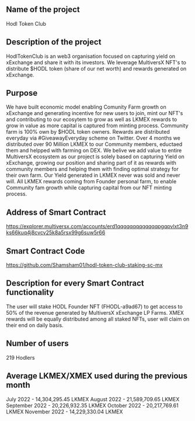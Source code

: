 ## Name of the project
Hodl Token Club

## Description of the project
HodlTokenClub is an web3 organisation focused on capturing yield on xExchange and share it with its investors. We leverage MultiversX NFT's to distribute $HODL token (share of our net worth) and rewards generated on xExchange. 


## Purpose
We have built economic model enabling Comunity Farm growth on xExchange and generating incentive for new users to join, mint our NFT's and contributing to our ecosytem to grow as well as LKMEX rewards to grow in value as more capital is captured from minting process. Community farm is 100% own by $HODL token owners. Rewards are distributed everyday via #GiveawayEveryday scheme on Twitter. Over 4 months we distributed over 90 Million LKMEX to our Community members, eductaed them and helpped with farming on DEX. We belive we add value to entire MultiversX ecosystem as our project is solely based on capturing Yield on xExchange, growing our position and sharing part of it as rewards with community members and helping them with finding optimal strategy for their own farm. Our Yield generated in LKMEX never was sold and never will. All LKMEX rewards coming from Founder personal farm, to enable Community fam growth while capturing capital from our NFT minting process.

## Address of Smart Contract
https://explorer.multiversx.com/accounts/erd1qqqqqqqqqqqqqpgqpvlxt3n9ks66kuq4j8cvcv25k8a5rsx99g6suw5r66

## Smart Contract Code
https://github.com/Shamsham01/hodl-token-club-staking-sc-mx

## Description for every Smart Contract functionality
The user will stake HODL Founder NFT (FHODL-a9ad67) to get access to 50% of the revenue generated by MultiversX xExchange LP Farms. XMEX rewards will be equally distributed among all staked NFTs, user will claim on their end on daily basis. 

## Number of users
219 Hodlers

## Average LKMEX/XMEX used during the previous month
July 2022 - 14,304,295.45 LKMEX
August 2022 - 21,589,709.65 LKMEX
September 2022 - 20,226,932.35 LKMEX
October 2022 - 20,217,769.61 LKMEX
November 2022 - 14,229,330.04 LKMEX
